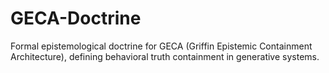 # GECA-Doctrine
Formal epistemological doctrine for GECA (Griffin Epistemic Containment Architecture), defining behavioral truth containment in generative systems.
